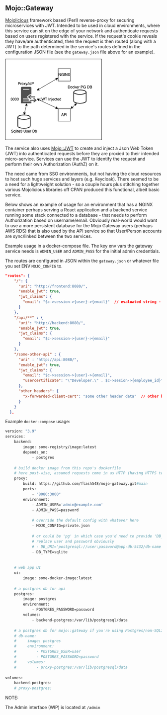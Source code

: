 ## Mojo::Gateway

[Mojolicious](https://metacpan.org/pod/Mojolicious) framework based (Perl) reverse-proxy for securing microservices with JWT.  Intended to be used in cloud environments, where
this service can sit on the edge of your network and authenticate requests based on users registered with the service. If
the request's cookie reveals they have/are authenticated, then the request is then routed (along with a JWT) to the path determined
in the service's routes defined in the configuration JSON file (see the `gateway.json` file above for an example).

![Example usage](./example.png)


The service also uses [Mojo::JWT](https://metacpan.org/pod/Mojo::JWT) to create and inject a Json Web Token (JWT) into authenticated 
requests before they are proxied to their intended micro-service.  Services can use the JWT to identify the request and perform their 
own Authorization (AuthZ) on it.

The need came from SSO environments, but not having the cloud resources to host such huge services and layers (e.g. Keycloak).  There seemed to be a need 
for a lightweight solution - so a couple hours plus stitching together various Mojolicious libraries off CPAN produced this functional, albeit basic 
service.

Below shows an example of usage for an environment that has a NGINX container perhaps serving a React application and a backend service 
running some stack connected to a database - that needs to perform Authorization based on username/email.  Obviously real-world would want 
to use a more persistent database for the Mojo Gateway users (perhaps AWS RDS) that is also used by the API service so that User/Person accounts 
are sync/linked between the two services.

Example usage in a docker-compose file.  The key env vars the gateway service needs is 
`ADMIN_USER` and `ADMIN_PASS` for the initial admin credentials. 

The routes are configured in JSON within the `gateway.json` or whatever file you set ENV `MOJO_CONFIG` to.

```json
"routes": {
    "/": {
      "uri": "http://frontend:8080/",
      "enable_jwt": true,
      "jwt_claims": {
        "email": "$c->session->{user}->{email}"  // evaluated string - would be the user's email/username after resolution
      }
    },
    "/api/**" : {
      "uri": "http://backend:8080/",
      "enable_jwt": true,
      "jwt_claims": {
        "email": "$c->session->{user}->{email}"
      }
    },
    "/some-other-api" : {
      "uri" : "http://api:8080/",
      "enable_jwt": true,
      "jwt_claims": {
        "email": "$c->session->{user}->{email}",
        "usercertificate": "\"Developer.\" . $c->sesion->{employee_id}"  // some other custom header to be eval'd
      },
      "other_headers": { 
        "x-forwarded-client-cert": "some other header data"  // other headers to be added to requests going to `/some-other-api`  (there are NOT eval'd)
      }
    }
  },

```

Example `docker-compose` usage:
```dockerfile
version: "3.9"
services:
    backend:
        image: some-registry/image:latest
        depends_on:
            - postgres
  
    # build docker image from this repo's dockerfile
    # here post-wise, assumed requests come in as HTTP (having HTTPS terminated elsewhere...)
    proxy:
        build: https://github.com/flash548/mojo-gateway.git#main
        ports:
            - "8080:3000"
        environment:
            - ADMIN_USER='admin@example.com'
            - ADMIN_PASS=password

            # override the default config with whatever here
            - MOJO_CONFIG=private.json

            # or could be 'pg' in which case you'd need to provide 'DB_URI'
            # replace user and password obviously
            # - DB_URI='postgresql://user:password@app-db:5432/db-name'
            - DB_TYPE=sqlite


    # web app UI
    ui:
        image: some-docker-image:latest
    
    # a postgres db for api
    postgres:
        image: postgres
        environment:
            - POSTGRES_PASSWORD=password
        volumes:
            - backend-postgres:/var/lib/postgresql/data

    # a postgres db for mojo::gateway if you're using Postgres/non-SQLITE
    # db-name:
    #     image: postgres
    #     environment:
    #         - POSTGRES_USER=user
    #         - POSTGRES_PASSWORD=password
    #     volumes:
    #         - proxy-postgres:/var/lib/postgresql/data

volumes:
    backend-postgres:
    # proxy-postgres:


```
NOTE:

The Admin interface (WIP) is located at `/admin`

